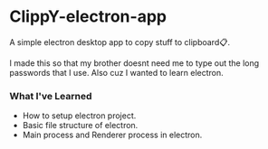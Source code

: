 # ClippY-electron-app
A simple electron desktop app to copy stuff to clipboard📋.


I made this so that my brother doesnt need me to type out the long passwords that I use. Also cuz I wanted to learn electron.


### What I've Learned
- How to setup electron project.
- Basic file structure of electron.
- Main process and Renderer process in electron.
